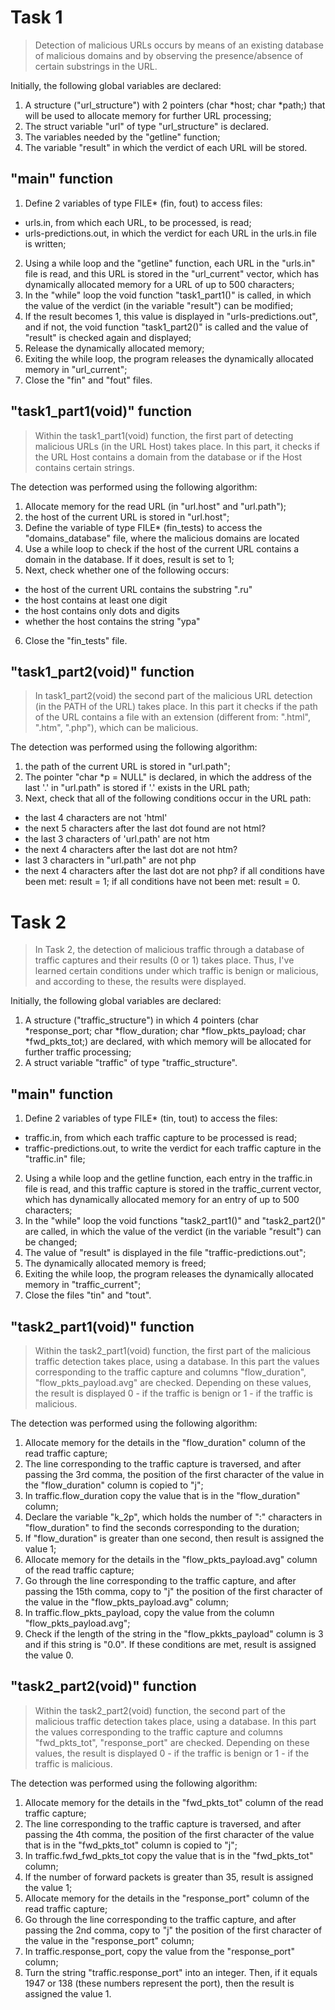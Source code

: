 # Task 1

> Detection of malicious URLs occurs by means of an existing database of malicious domains and by observing the presence/absence of certain substrings in the URL.

Initially, the following global variables are declared:
1. A structure ("url_structure") with 2 pointers (char *host; char *path;) that will be used to allocate memory for further URL processing;
2. The struct variable "url" of type "url_structure" is declared.
3. The variables needed by the "getline" function;
4. The variable "result" in which the verdict of each URL will be stored.

## **"main" function**

1. Define 2 variables of type FILE* (fin, fout) to access files:
- urls.in, from which each URL, to be processed, is read;
- urls-predictions.out, in which the verdict for each URL in the urls.in file is written;
2. Using a while loop and the "getline" function, each URL in the "urls.in" file is read, and this URL is stored in the "url_current" vector, which has dynamically allocated memory for a URL of up to 500 characters;
3. In the "while" loop the void function "task1_part1()" is called, in which the value of the verdict (in the variable "result") can be modified;
4. If the result becomes 1, this value is displayed in "urls-predictions.out", and if not, the void function "task1_part2()" is called and the value of "result" is checked again and displayed;
5. Release the dynamically allocated memory;
6. Exiting the while loop, the program releases the dynamically allocated memory in "url_current";
7. Close the "fin" and "fout" files.

## **"task1_part1(void)" function**

> Within the task1_part1(void) function, the first part of detecting malicious URLs (in the URL Host) takes place. In this part, it checks if the URL Host contains a domain from the database or if the Host contains certain strings.

The detection was performed using the following algorithm:
1. Allocate memory for the read URL (in "url.host" and "url.path");
2. the host of the current URL is stored in "url.host";
3. Define the variable of type FILE* (fin_tests) to access the "domains_database" file, where the malicious domains are located
4. Use a while loop to check if the host of the current URL contains a domain in the database. If it does, result is set to 1;
5. Next, check whether one of the following occurs:
- the host of the current URL contains the substring ".ru"
- the host contains at least one digit
- the host contains only dots and digits
- whether the host contains the string "ypa"
6. Close the "fin_tests" file.

## **"task1_part2(void)" function**

> In task1_part2(void) the second part of the malicious URL detection (in the PATH of the URL) takes place. In this part it checks if the path of the URL contains a file with an extension (different from: ".html", ".htm", ".php"), which can be malicious.

The detection was performed using the following algorithm:
1. the path of the current URL is stored in "url.path";
2. The pointer "char *p = NULL" is declared, in which the address of the last '.' in "url.path" is stored if '.' exists in the URL path;
5. Next, check that all of the following conditions occur in the URL path:
- the last 4 characters are not 'html'
- the next 5 characters after the last dot found are not html?
- the last 3 characters of 'url.path' are not htm
- the next 4 characters after the last dot are not htm?
- last 3 characters in "url.path" are not php
- the next 4 characters after the last dot are not php?
if all conditions have been met: result = 1;
if all conditions have not been met: result = 0.

# Task 2

> In Task 2, the detection of malicious traffic through a database of traffic captures and their results (0 or 1) takes place. Thus, I've learned certain conditions under which traffic is benign or malicious, and according to these, the results were displayed.

Initially, the following global variables are declared:
1. A structure ("traffic_structure") in which 4 pointers (char *response_port; char *flow_duration; char *flow_pkts_payload; char *fwd_pkts_tot;) are declared, with which memory will be allocated for further traffic processing;
2. A struct variable "traffic" of type "traffic_structure".

## **"main" function**

1. Define 2 variables of type FILE* (tin, tout) to access the files:
- traffic.in, from which each traffic capture to be processed is read;
- traffic-predictions.out, to write the verdict for each traffic capture in the "traffic.in" file;
2. Using a while loop and the getline function, each entry in the traffic.in file is read, and this traffic capture is stored in the traffic_current vector, which has dynamically allocated memory for an entry of up to 500 characters;
3. In the "while" loop the void functions "task2_part1()" and "task2_part2()" are called, in which the value of the verdict (in the variable "result") can be changed;
4. The value of "result" is displayed in the file "traffic-predictions.out";
5. The dynamically allocated memory is freed;
6. Exiting the while loop, the program releases the dynamically allocated memory in "traffic_current";
7. Close the files "tin" and "tout".

## **"task2_part1(void)" function**

> Within the task2_part1(void) function, the first part of the malicious traffic detection takes place, using a database. In this part the values corresponding to the traffic capture and columns "flow_duration", "flow_pkts_payload.avg" are checked. Depending on these values, the result is displayed 0 - if the traffic is benign or 1 - if the traffic is malicious.

The detection was performed using the following algorithm:
1. Allocate memory for the details in the "flow_duration" column of the read traffic capture;
2. The line corresponding to the traffic capture is traversed, and after passing the 3rd comma, the position of the first character of the value in the "flow_duration" column is copied to "j";
3. In traffic.flow_duration copy the value that is in the "flow_duration" column;
4. Declare the variable "k_2p", which holds the number of ":" characters in "flow_duration" to find the seconds corresponding to the duration;
5. If "flow_duration" is greater than one second, then result is assigned the value 1;
6. Allocate memory for the details in the "flow_pkts_payload.avg" column of the read traffic capture;
7. Go through the line corresponding to the traffic capture, and after passing the 15th comma, copy to "j" the position of the first character of the value in the "flow_pkts_payload.avg" column;
8. In traffic.flow_pkts_payload, copy the value from the column "flow_pkts_payload.avg";
9. Check if the length of the string in the "flow_pkkts_payload" column is 3 and if this string is "0.0". If these conditions are met, result is assigned the value 0.

## **"task2_part2(void)" function**

> Within the task2_part2(void) function, the second part of the malicious traffic detection takes place, using a database. In this part the values corresponding to the traffic capture and columns "fwd_pkts_tot", "response_port" are checked. Depending on these values, the result is displayed 0 - if the traffic is benign or 1 - if the traffic is malicious.

The detection was performed using the following algorithm:
1. Allocate memory for the details in the "fwd_pkts_tot" column of the read traffic capture;
2. The line corresponding to the traffic capture is traversed, and after passing the 4th comma, the position of the first character of the value that is in the "fwd_pkts_tot" column is copied to "j";
3. In traffic.fwd_fwd_pkts_tot copy the value that is in the "fwd_pkts_tot" column;
4. If the number of forward packets is greater than 35, result is assigned the value 1;
5. Allocate memory for the details in the "response_port" column of the read traffic capture;
6. Go through the line corresponding to the traffic capture, and after passing the 2nd comma, copy to "j" the position of the first character of the value in the "response_port" column;
7. In traffic.response_port, copy the value from the "response_port" column;
8. Turn the string "traffic.response_port" into an integer. Then, if it equals 1947 or 138 (these numbers represent the port), then the result is assigned the value 1.

